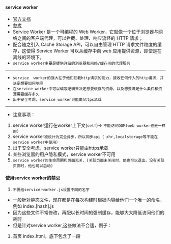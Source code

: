 #### service worker
* [官方文档]("https://developer.mozilla.org/zh-CN/docs/Web/API/Service_Worker_API/Using_Service_Workers")
* [参考](https://blog.csdn.net/qq_42415326/article/details/124738703)
* Service Worker 是一个可编程的 Web Worker，它就像一个位于浏览器与网络之间的客户端代理，可以拦截、处理、响应流经的 HTTP 请求；
* 配合随之引入 Cache Storage API，可以自由管理 HTTP 请求文件粒度的缓存，这使得 Service Worker 可以从缓存中向 web 应用提供资源，即使是在离线的环境下。
* `service worker主要是提供详细的浏览器和网络/缓存间的代理服务`
---
* `service  worker的强大在于他们拦截http请求的能力，接收任何传入的http请求，并决定想要如何响应`
* `在service worker中可以编写逻辑来决定想要缓存的资源，以及想要满足什么条件和资源需要缓存多久`
* `出于安全考虑，service worker只能由https承载`
---
* 注意事项：
1. service worker运行在worker上下文(`self`)-> `不能访问DOM(web worker也是一样的)`
2. service worker`被设计为完全异步，所以同步api（ xhr,localstorage等不能在service worker中使用）`
3. 出于安全考虑，service worker只能由https承载
4. 某些浏览器的用户隐私模式，service worker不可用
5. `service worker的生命周期和页面无关，(关联页面未关闭时，他也可以退出。没有关联页面时，他也可以启动)`

#### 使用service worker的禁忌
1. `不要给service-worker.js设置不同的名字`
* 一般针对静态文件，现在都是在每次构建时根据内容给他们一个唯一的命名，例如 index.[hash].js
* 因为这些文件不常修改，再配以长时间的强制缓存，能够大大降低访问他们的耗时
* 但是针对service worker,这些做法不合适，例子：
1) 首页 index.html，底下包含了一段 <script> 用于注册 service-worker.v1.js。
2) 为了提升速度或者离线可用，这个 service-worker.v1.js 会把 index.html 缓存起来。
3) 某次升级更新之后，现在 index.html 需要配上 service-worker.v2.js 使用了，所以源码中底下的 <script> 中修改了注册的地址。
4) 但我们发现，用户访问站点时由于旧版 service-worker.v1.js 的作用，从缓存中取出的 index.html 引用的依然是 v1，并不是我们升级后引用 v2。
* `结果就是项目根本就没有更新！还是使用了旧的缓存代码！`
* `因为v1升级为v2依赖于index.html的引用地址的变化，但是index.html本身就被缓存起来了,所以我们没有办法加载v2`
* 这个时候，除非用户手动清除缓存，卸载v1,否则我们无能为力。
* `最佳实践就是service-worker.js使用相同的名字，不能再文件名上添加任何会变化的因素`

2. `不要给service-worker.js设置缓存`
* 和第一点的理由类似，为了防止浏览器需要请求新版本的service worker时，因为缓存的干扰而无法进行。
* `因为我们不能要求用户去清除缓存，所以我们必须给service-worker.js文件设置Cache-control:no-store`

#### service-worker的使用
* service worker使得我们可以解决离线应用的问题，可以使用javascript精细地控制应用缓存的静默行为
* service worker使得我们的应用可以先访问本地缓存资源，所以在离线状态时，在没有通过网络接收到更多的数据前，仍然可以提供基本的功能
* `有些浏览器默认不支持service worker，可能需要进行浏览器的一些配置才可以开启。例如 chrome canary;firefox nightly....`
---
* service worker是一个注册在指定源和路径下的事件驱动worker。采用javascript控制关联的页面或者网站，拦截或者修改访问和资源请求
* 细粒度地缓存资源。可以完全控制应用在特定情形下的表现。
* service worker运行在worker上下文中，因此他不能访问DOM。相对于驱动应用的主javascript线程，他运行在其他县城中，所以不会造成阻塞。
* service worker完全设计为异步。所以`localstorage,xhr等同步api不能在service worker中使用(fecth可以)`
----
* `使用ServieWorkerContanier.register方法首次注册service worker。如果注册成功，service worker将会被下载到客户端并尝试安装或激活`
* 注册成功后将作用于整个域内用户可访问的URL, 或者其特定的子集。
* service worker需要遵守以下生命周期：
1）下载
2）安装
3）激活
* `用户首次访问service worker控制的网站或者页面时，service worker会立刻被下载`
* 之后，在以下情况将会触发更新：
1）`一个前往作用域内页面的导航`
2）`在service worker上的一个事件被触发，并且过去24小时没有被下载`
* `无论他与现有的service worker不同（字节对比），还是第一次在页面或者网站遇到service worker，如果下载的文件是新的。安装就会尝试进行`

* 如果这是首次启用service worker，页面会首先尝试安装，安装成功后他会被激活。
* 如果现有service worker已启用，新版本会在后台安装，但不会激活，这个时序称为worker in waiting。
* 直到所有已加载的页面不再使用旧的service worker才会激活新的service worker。只要页面不再依赖旧的service worker，
* 新的service worker会被激活（`成为active worker`）

* `可以监听installEvent,事件触发时的标准行为是准备serive worker用于使用，例如使用内建的storage API来创建缓存`
* `并且放置应用离线时所需资源。`

* `还有一个activate事件，触发时可以清理旧缓存和旧的servie worker关联的东西。`
* `service worker可以通过fetchEvent事件去响应请求。通过FecthEvent.reponseWite方法可以任意修改这些请求的响应！！！`
----
* ` 因为oninstall和onactivate完成前需要一些时间，service worker 标准提供一个waitUntil方法`
* `，当oninstall或者onactivate触发时被调用，接受一个 promise。`
* `在这个 promise 被成功 resolve 以前，功能性事件不会分发到 service worker。`

### Service workers 也可以用来做这些事情
后台数据同步
响应来自其它源的资源请求
集中接收计算成本高的数据更新，比如地理位置和陀螺仪信息，这样多个页面就可以利用同一组数据
在客户端进行 CoffeeScript，LESS，CJS/AMD 等模块编译和依赖管理（用于开发目的）
后台服务钩子
自定义模板用于特定 URL 模式
性能增强，比如预取用户可能需要的资源，比如相册中的后面数张图片

#### service-worker 的更新
https://www.cnblogs.com/lhp2012/p/14237542.html





